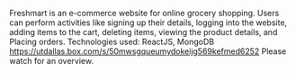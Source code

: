 Freshmart is an e-commerce website for online grocery shopping. Users can perform activities like signing up their details, logging into the website, adding items to the cart, deleting items, viewing the product details, and Placing orders. Technologies used: ReactJS, MongoDB
https://utdallas.box.com/s/50mwsgqueumydokeijg569kefmed6252 Please watch for an overview.
